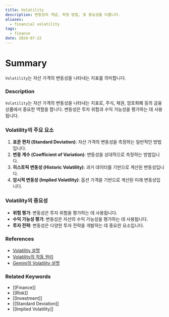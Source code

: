 ```yaml
---
title: Volatility
description: 변동성의 개념, 측정 방법, 및 중요성을 다룹니다.
aliases:
  - financial volatility
tags:
  - finance
date: 2024-07-22
---
```

# Summary

`Volatility`는 자산 가격의 변동성을 나타내는 지표를 의미합니다.

### Description

`Volatility`는 자산 가격의 변동성을 나타내는 지표로, 주식, 채권, 암호화폐 등의 금융 상품에서 중요한 역할을 합니다. 변동성은 투자 위험과 수익 가능성을 평가하는 데 사용됩니다.

### Volatility의 주요 요소

1. **표준 편차 (Standard Deviation)**: 자산 가격의 변동성을 측정하는 일반적인 방법입니다.
2. **변동 계수 (Coefficient of Variation)**: 변동성을 상대적으로 측정하는 방법입니다.
3. **히스토릭 변동성 (Historic Volatility)**: 과거 데이터를 기반으로 계산된 변동성입니다.
4. **암시적 변동성 (Implied Volatility)**: 옵션 가격을 기반으로 계산된 미래 변동성입니다.

### Volatility의 중요성

- **위험 평가**: 변동성은 투자 위험을 평가하는 데 사용됩니다.
- **수익 가능성 평가**: 변동성은 자산의 수익 가능성을 평가하는 데 사용됩니다.
- **투자 전략**: 변동성은 다양한 투자 전략을 개발하는 데 중요한 요소입니다.

### References

- [Volatility 설명](<https://en.wikipedia.org/wiki/Volatility_(finance)>)
- [Volatility의 작동 원리](https://www.investopedia.com/terms/v/volatility.asp)
- [Gemini의 Volatility 설명](https://www.gemini.com/cryptopedia/search?query=volatility)

### Related Keywords

- [[Finance]]
- [[Risk]]
- [[Investment]]
- [[Standard Deviation]]
- [[Implied Volatility]]
